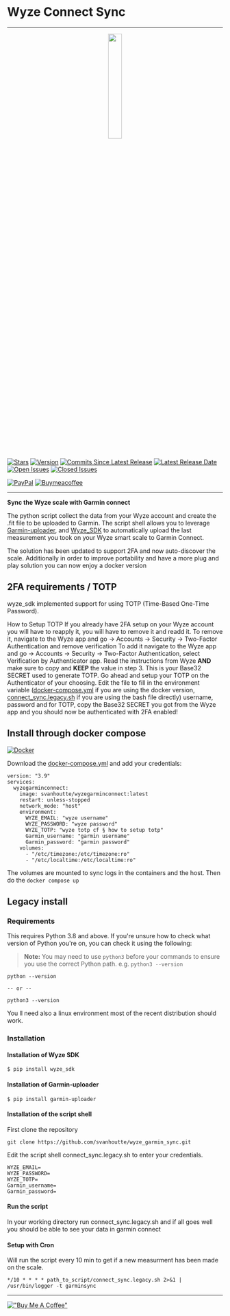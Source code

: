 # Wyze Connect Sync
***

<p align="center">
  <img width="25%" src="https://user-images.githubusercontent.com/22617546/208175452-dbbff5b9-59ce-4ffc-a255-698617c94de0.jpg" />
</p>

[![Stars](https://img.shields.io/github/stars/svanhoutte/wyze_garmin_sync)](https://github.com/svanhoutte/wyze_garmin_sync/stargazers)
[![Version](https://img.shields.io/github/v/release/svanhoutte/wyze_garmin_sync)](https://github.com/svanhoutte/wyze_garmin_sync/releases/latest)
[![Commits Since Latest Release](https://img.shields.io/github/commits-since/svanhoutte/wyze_garmin_sync/latest)](https://github.com/svanhoutte/wyze_garmin_sync/commits/master)
[![Latest Release Date](https://img.shields.io/github/release-date/svanhoutte/wyze_garmin_sync)](https://github.com/svanhoutte/wyze_garmin_sync/releases/latest)
[![Open Issues](https://img.shields.io/github/issues-raw/svanhoutte/wyze_garmin_sync)](https://github.com/svanhoutte/wyze_garmin_sync/issues?q=is%3Aopen+is%3Aissue)
[![Closed Issues](https://img.shields.io/github/issues-closed-raw/svanhoutte/wyze_garmin_sync)](https://github.com/svanhoutte/wyze_garmin_sync/issues?q=is%3Aissue+is%3Aclosed)

[![PayPal](https://img.shields.io/badge/PayPal-Donate-green)](https://paypal.me/SVanhoutte79?country.x=US&locale.x=en_US)
[![Buymeacoffee](https://badgen.net/badge/icon/buymeacoffee?icon=buymeacoffee&label)](https://www.buymeacoffee.com/sebastienv)



***
**Sync the Wyze scale with Garmin connect**

The python script collect the data from your Wyze account and create the .fit file to be uploaded to Garmin. The script shell allows you to leverage  [Garmin-uploader](https://github.com/La0/garmin-uploader), and [Wyze_SDK](https://github.com/shauntarves/wyze-sdk) to automatically upload the last measurement you took on your Wyze smart scale to Garmin Connect.

The solution has been updated to support 2FA and now auto-discover the scale. 
Additionally in order to improve portability and have a more plug and play solution you can now enjoy a docker version

## 2FA requirements / TOTP

wyze_sdk implemented support for using TOTP (Time-Based One-Time Password).

How to Setup TOTP If you already have 2FA setup on your Wyze account you will have to reapply it, you will have to remove it and readd it. 
To remove it, navigate to the Wyze app and go -> Accounts -> Security -> Two-Factor Authentication and remove verification
To add it navigate to the Wyze app and go  -> Accounts -> Security -> Two-Factor Authentication, select Verification by Authenticator app. Read the instructions from Wyze **AND** make sure to copy and **KEEP** the value in step 3. This is your Base32 SECRET used to generate TOTP. Go ahead and setup your TOTP on the Authenticator of your choosing.
Edit the file to fill in the environment variable ([docker-compose.yml](https://github.com/svanhoutte/wyze_garmin_sync/blob/main/docker-compose.yml "docker-compose.yml") if you are using the docker version, [connect_sync.legacy.sh](https://github.com/svanhoutte/wyze_garmin_sync/blob/main/connect_sync.legacy.sh "connect_sync.legacy.sh") if you are using the bash file directly) username, password and for TOTP, copy the Base32 SECRET you got from the Wyze app and you should now be authenticated with 2FA enabled!

## Install through docker compose

[![Docker](https://img.shields.io/docker/v/svanhoutte/wyzegarminconnect/latest?logo=docker)](https://hub.docker.com/repository/docker/svanhoutte/wyzegarminconnect)

Download the [docker-compose.yml](https://github.com/svanhoutte/wyze_garmin_sync/blob/main/docker-compose.yml "docker-compose.yml") and add your credentials:

    version: "3.9"
    services:
      wyzegarminconnect:
        image: svanhoutte/wyzegarminconnect:latest
        restart: unless-stopped
        network_mode: "host"
        environment:
          WYZE_EMAIL: "wyze username"
          WYZE_PASSWORD: "wyze password"
          WYZE_TOTP: "wyze totp cf § how to setup totp"
          Garmin_username: "garmin username"
          Garmin_password: "garmin password"
        volumes:
          - "/etc/timezone:/etc/timezone:ro"
          - "/etc/localtime:/etc/localtime:ro"

The volumes are mounted to sync logs in the containers and the host.
Then do the `docker compose up`


## Legacy install

### Requirements

This requires Python 3.8 and above. If you're unsure how to check what version of Python you're on, you can check it using the following:

> **Note:**  You may need to use  `python3`  before your commands to ensure you use the correct Python path. e.g.  `python3 --version`

    python --version
    
    -- or --
    
    python3 --version

You ll need also a linux environment most of the recent distribution should work.

### [](https://github.com/svanhoutte/wyze_garmin_sync#installation)Installation

#### [](https://github.com/svanhoutte/wyze_garmin_sync#installation-of-wyze-sdk)Installation of Wyze SDK

    $ pip install wyze_sdk

#### [](https://github.com/svanhoutte/wyze_garmin_sync#installation-of-garmin-uploader)Installation of Garmin-uploader

    $ pip install garmin-uploader

#### [](https://github.com/svanhoutte/wyze_garmin_sync#installation-of-the-script-shell)Installation of the script shell

First clone the repository 

    git clone https://github.com/svanhoutte/wyze_garmin_sync.git

Edit the script shell connect_sync.legacy.sh to enter your credentials.

    WYZE_EMAIL=
    WYZE_PASSWORD=
    WYZE_TOTP=
    Garmin_username=
    Garmin_password=

#### [](https://github.com/svanhoutte/wyze_garmin_sync#run-the-script)Run the script

In your working directory run connect_sync.legacy.sh and if all goes well you should be able to see your data in garmin connect

#### [](https://github.com/svanhoutte/wyze_garmin_sync#setup-with-cron)Setup with Cron

Will run the script every 10 min to get if a new measurment has been made on the scale.

    */10 * * * * path_to_script/connect_sync.legacy.sh 2>&1 | /usr/bin/logger -t garminsync

***
[!["Buy Me A Coffee"](https://www.buymeacoffee.com/assets/img/custom_images/orange_img.png)](https://www.buymeacoffee.com/sebastienv)